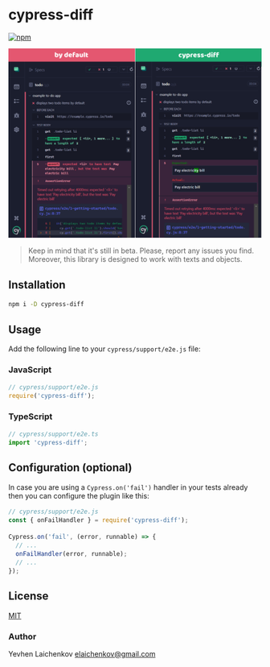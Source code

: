 # cypress-diff

[![npm](https://img.shields.io/npm/dt/cypress-diff)](https://www.npmjs.com/package/cypress-diff)

![cypress-diff](assets/cypress-diff.png)

> Keep in mind that it's still in beta. Please, report any issues you find. Moreover, this library is designed to work with texts and objects.

## Installation

```bash
npm i -D cypress-diff
```

## Usage

Add the following line to your `cypress/support/e2e.js` file:

### JavaScript

```js
// cypress/support/e2e.js
require('cypress-diff');
```

### TypeScript

```ts
// cypress/support/e2e.ts
import 'cypress-diff';
```

## Configuration (optional)

In case you are using a `Cypress.on('fail')` handler in your tests already then you can configure the plugin like this:

```js
// cypress/support/e2e.js
const { onFailHandler } = require('cypress-diff');

Cypress.on('fail', (error, runnable) => {
  // ...
  onFailHandler(error, runnable);
  // ...
});
```

## License

[MIT](LICENSE)

### Author

Yevhen Laichenkov <elaichenkov@gmail.com>
